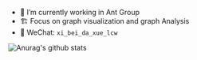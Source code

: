 - 🌱 I’m currently working in Ant Group
- 🏗 Focus on graph visualization and graph Analysis
- 💬 WeChat: `xi_bei_da_xue_lcw`

![Anurag's github stats](https://github-readme-stats.vercel.app/api?username=pomelo-nwu&theme=dracula)
